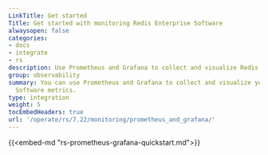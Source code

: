 ```yaml
---
LinkTitle: Get started
Title: Get started with monitoring Redis Enterprise Software
alwaysopen: false
categories:
- docs
- integrate
- rs
description: Use Prometheus and Grafana to collect and visualize Redis Enterprise Software metrics.
group: observability
summary: You can use Prometheus and Grafana to collect and visualize your Redis Enterprise
  Software metrics.
type: integration
weight: 5
tocEmbedHeaders: true
url: '/operate/rs/7.22/monitoring/prometheus_and_grafana/'
---
```


{{<embed-md "rs-prometheus-grafana-quickstart.md">}}
